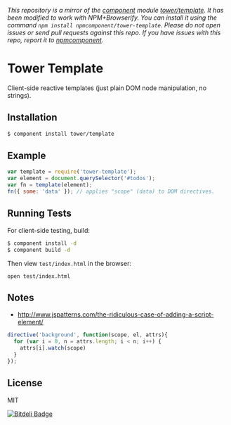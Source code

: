 *This repository is a mirror of the [component](http://component.io) module [tower/template](http://github.com/tower/template). It has been modified to work with NPM+Browserify. You can install it using the command `npm install npmcomponent/tower-template`. Please do not open issues or send pull requests against this repo. If you have issues with this repo, report it to [npmcomponent](https://github.com/airportyh/npmcomponent).*
# Tower Template

Client-side reactive templates (just plain DOM node manipulation, no strings).

## Installation

```bash
$ component install tower/template
```

## Example

```js
var template = require('tower-template');
var element = document.querySelector('#todos');
var fn = template(element);
fn({ some: 'data' }); // applies "scope" (data) to DOM directives.
```

## Running Tests

For client-side testing, build:

```bash
$ component install -d
$ component build -d
```

Then view `test/index.html` in the browser:

```
open test/index.html
```

## Notes

- http://www.jspatterns.com/the-ridiculous-case-of-adding-a-script-element/

```js
directive('background', function(scope, el, attrs){
  for (var i = 0, n = attrs.length; i < n; i++) {
    attrs[i].watch(scope)
  }
});
```

## License

MIT

[![Bitdeli Badge](https://d2weczhvl823v0.cloudfront.net/tower/client-view/trend.png)](https://bitdeli.com/free "Bitdeli Badge")